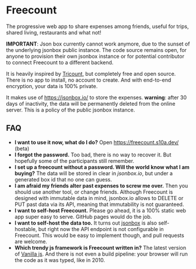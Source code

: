 # Freecount

The progressive web app to share expenses among friends, useful for trips, shared living, restaurants and what not!

**IMPORTANT**: Json box currently cannot work anymore, due to the sunset of the underlying jsonbox public instance. The code source remains open, for anyone to provision their own jsonbox instance or for potential contributor to connect Freecount to a different backend.

It is heavily inspired by [Tricount](https://www.tricount.com/), but completely free and open source. There is no app to install, no account to create. And with end-to-end encryption, your data is 100% private.

It makes use of https://jsonbox.io/ to store the expenses. __warning__: after 30 days of inactivity, the data will be permanently deleted from the online server. This is a policy of the public jsonbox instance.

## FAQ

- **I want to use it now, what do I do?** Open https://freecount.s10a.dev/ (beta)
- **I forgot the password.** Too bad, there is no way to recover it. But hopefully some of the participants still remember.
- **I set up a freecount without a password. Will the world know what I am buying?** The data will be stored in clear in _jsonbox.io_, but under a generated box id that no one can guess.
- **I am afraid my friends alter past expenses to screw me over.** Then you should use another tool, or change friends. Although Freecount is designed with immutable data in mind, jsonbox.io allows to DELETE or PUT past data via its API, meaning that immutability is not guaranteed.
- **I want to self-host Freecount.** Please go ahead, it is a 100% static web app super easy to serve. GitHub pages would do the job.
- **I want to self-host the data too.** It turns out [jsonbox](https://github.com/vasanthv/jsonbox) is also self-hostable, but right now the API endpoint is not configurable in Freecount. This would be easy to implement though, and pull requests are welcome.
- **Which trendy js framework is Freecount written in?** The latest version of [Vanilla js](http://vanilla-js.com/). And there is not even a build pipeline: your browser will run the code as it was typed, like in 2010.
